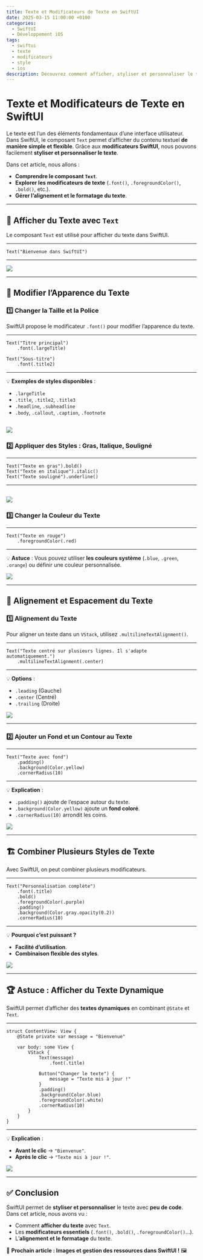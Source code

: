 ```yaml
---
title: Texte et Modificateurs de Texte en SwiftUI
date: 2025-03-15 11:00:00 +0100
categories:
  - SwiftUI
  - Développement iOS
tags:
  - swiftui
  - texte
  - modificateurs
  - style
  - ios
description: Découvrez comment afficher, styliser et personnaliser le texte dans SwiftUI grâce aux modificateurs intégrés.
---
```


# Texte et Modificateurs de Texte en SwiftUI

Le texte est l’un des éléments fondamentaux d’une interface utilisateur. Dans SwiftUI, le composant `Text` permet d’afficher du contenu textuel **de manière simple et flexible**. Grâce aux **modificateurs SwiftUI**, nous pouvons facilement **styliser et personnaliser le texte**.

Dans cet article, nous allons :
- **Comprendre le composant `Text`**.
- **Explorer les modificateurs de texte** (`.font()`, `.foregroundColor()`, `.bold()`, etc.).
- **Gérer l’alignement et le formatage du texte**.

---

## 📌 Afficher du Texte avec `Text`

Le composant `Text` est utilisé pour afficher du texte dans SwiftUI.

---
```
Text("Bienvenue dans SwiftUI")
```
---

![](../assets/images/2025-03-15-Texte-et-Modificateurs-De-Texte-En-SwiftUI/bonjourswiftui.png)

---

## 🎨 Modifier l’Apparence du Texte  

### 1️⃣ **Changer la Taille et la Police**

SwiftUI propose le modificateur `.font()` pour modifier l’apparence du texte.

---
```
Text("Titre principal")
    .font(.largeTitle)

Text("Sous-titre")
    .font(.title2)
```
---

💡 **Exemples de styles disponibles** :
- `.largeTitle`
- `.title`, `.title2`, `.title3`
- `.headline`, `.subheadline`
- `.body`, `.callout`, `.caption`, `.footnote`

![](../assets/images/2025-03-15-Texte-et-Modificateurs-De-Texte-En-SwiftUI/titresouttitez.png)
---

### 2️⃣ **Appliquer des Styles : Gras, Italique, Souligné**

---
```
Text("Texte en gras").bold()
Text("Texte en italique").italic()
Text("Texte souligné").underline()
```
---

![](../assets/images/2025-03-15-Texte-et-Modificateurs-De-Texte-En-SwiftUI/titreboldligne.png)
---

### 3️⃣ **Changer la Couleur du Texte**

---
```
Text("Texte en rouge")
    .foregroundColor(.red)
```
---

💡 **Astuce** : Vous pouvez utiliser **les couleurs système** (`.blue`, `.green`, `.orange`) ou définir une couleur personnalisée.

![](../assets/images/2025-03-15-Texte-et-Modificateurs-De-Texte-En-SwiftUI/textinred.png)

---

## 📏 Alignement et Espacement du Texte

### 1️⃣ **Alignement du Texte**

Pour aligner un texte dans un `VStack`, utilisez `.multilineTextAlignment()`.

---
```
Text("Texte centré sur plusieurs lignes. Il s'adapte automatiquement.")
    .multilineTextAlignment(.center)
```
---

💡 **Options** :
- `.leading` (Gauche)
- `.center` (Centré)
- `.trailing` (Droite)

![](../assets/images/2025-03-15-Texte-et-Modificateurs-De-Texte-En-SwiftUI/textcenter.png)

---

### 2️⃣ **Ajouter un Fond et un Contour au Texte**

---
```
Text("Texte avec fond")
    .padding()
    .background(Color.yellow)
    .cornerRadius(10)
```
---

💡 **Explication** :
- `.padding()` ajoute de l’espace autour du texte.
- `.background(Color.yellow)` ajoute un **fond coloré**.
- `.cornerRadius(10)` arrondit les coins.

![](../assets/images/2025-03-15-Texte-et-Modificateurs-De-Texte-En-SwiftUI/textwithbackground.png)

---

## 🏗 Combiner Plusieurs Styles de Texte

Avec SwiftUI, on peut combiner plusieurs modificateurs.

---
```
Text("Personnalisation complète")
    .font(.title)
    .bold()
    .foregroundColor(.purple)
    .padding()
    .background(Color.gray.opacity(0.2))
    .cornerRadius(10)
```
---

💡 **Pourquoi c’est puissant ?**
- **Facilité d’utilisation**.
- **Combinaison flexible des styles**.

![](../assets/images/2025-03-15-Texte-et-Modificateurs-De-Texte-En-SwiftUI/textpurplepersonalized.png)

---

## 🏆 Astuce : Afficher du Texte Dynamique

SwiftUI permet d’afficher des **textes dynamiques** en combinant `@State` et `Text`.

---
```
struct ContentView: View {
    @State private var message = "Bienvenue"

    var body: some View {
        VStack {
            Text(message)
                .font(.title)
            
            Button("Changer le texte") {
                message = "Texte mis à jour !"
            }
            .padding()
            .background(Color.blue)
            .foregroundColor(.white)
            .cornerRadius(10)
        }
    }
}
```
---

💡 **Explication** :
- **Avant le clic** → `"Bienvenue"`.
- **Après le clic** → `"Texte mis à jour !"`.

![](../assets/images/2025-03-15-Texte-et-Modificateurs-De-Texte-En-SwiftUI/XcodeButonChangeText.gif)

---

## ✅ Conclusion  

SwiftUI permet de **styliser et personnaliser** le texte avec **peu de code**.  
Dans cet article, nous avons vu :
- Comment **afficher du texte** avec `Text`.
- Les **modificateurs essentiels** (`.font()`, `.bold()`, `.foregroundColor()`…).
- L’**alignement et le formatage** du texte.

📌 **Prochain article : Images et gestion des ressources dans SwiftUI !** 🖼
